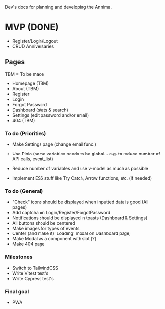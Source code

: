 Dev's docs for planning and developing the Annima.

# MVP (DONE)

- Register/Login/Logout
- CRUD Anniversaries

## Pages

TBM = To be made

- Homepage (TBM)
- About (TBM)
- Register
- Login
- Forgot Password
- Dashboard (stats & search)
- Settings (edit password and/or email)
- 404 (TBM)

### To do (Priorities)

- Make Settings page (change email func.)

- Use Pinia (some variables needs to be global... e.g. to reduce number of API calls, event_list)
- Reduce number of variables and use v-model as much as possible
- Implement ES6 stuff like Try Catch, Arrow functions, etc. (if needed)

### To do (General)

- "Check" icons should be displayed when inputted data is good (All pages)
- Add captcha on Login/Register/ForgotPassword
- Notifications should be displayed in toasts (Dashboard & Settings)
- All buttons should be centered
- Make images for types of events
- Center (and make it) 'Loading' modal on Dashboard page;
- Make Modal as a component with slot [?]
- Make 404 page

### Milestones

- Switch to TailwindCSS
- Write Vitest test's
- Write Cypress test's

### Final goal

- PWA
